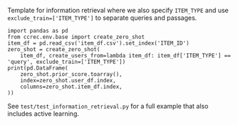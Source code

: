 Template for information retrieval where we also specify `ITEM_TYPE` and use `exclude_train=['ITEM_TYPE']` to separate queries and passages.

```
import pandas as pd
from ccrec.env.base import create_zero_shot
item_df = pd.read_csv('item_df.csv').set_index('ITEM_ID')
zero_shot = create_zero_shot(
	item_df, create_users_from=lambda item_df: item_df['ITEM_TYPE'] == 'query', exclude_train=['ITEM_TYPE'])
print(pd.DataFrame(
    zero_shot.prior_score.toarray(),
    index=zero_shot.user_df.index,
    columns=zero_shot.item_df.index,
))
```

See `test/test_information_retrieval.py` for a full example that also includes active learning.
